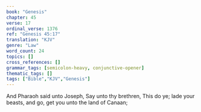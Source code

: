 ```yaml
---
book: "Genesis"
chapter: 45
verse: 17
ordinal_verse: 1376
ref: "Genesis 45:17"
translation: "KJV"
genre: "Law"
word_count: 24
topics: []
cross_references: []
grammar_tags: [semicolon-heavy, conjunctive-opener]
thematic_tags: []
tags: ["Bible","KJV","Genesis"]
---
```

And Pharaoh said unto Joseph, Say unto thy brethren, This do ye; lade your beasts, and go, get you unto the land of Canaan;
